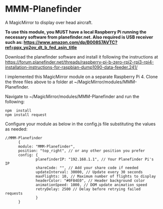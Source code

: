 # MMM-Planefinder
A MagicMirror to display over head aircraft.

**To use this module, you  MUST  have a local Raspberry Pi running the necessary software from planefinder.net.   Also required is USB receiver such as: https://www.amazon.com/dp/B008S7AVTC?ref=ppx_yo2ov_dt_b_fed_asin_title**

Download the planefinder software and install it following the instructions at https://forum.planefinder.net/threads/raspberry-pi-b-zero-rpi2-rpi3-rpi4-installation-instructions-for-raspbian-dump1090-data-feeder.241/

I implemented this MagicMirror module on a separate Raspberry Pi 4.  Clone the three files above to a folder at ~/MagicMirror/modules/MMM-Planefinder.

Navigate to ~/MagicMirror/modules/MMM-Planefinder and run the following:
```
npm  install
npm install request
```

Configure your module as below in the config.js file substituting the values as needed:
```
//MMM-Planefinder
      {
      module: "MMM-Planefinder",
      position: "top_right", // or any other position you prefer
      config: {
              planefinderIP: "192.168.1.1", // Your Planefinder Pi's IP
              shareCode: "", // Add your share code if needed
              updateInterval: 30000, // Update every 30 seconds
              maxFlights: 10, // Maximum number of flights to display
              headerColor: "#0F84E0", // Header background color
              animationSpeed: 1000, // DOM update animation speed
              retryDelay: 2500 // Delay before retrying failed requests
              }
      }
```
